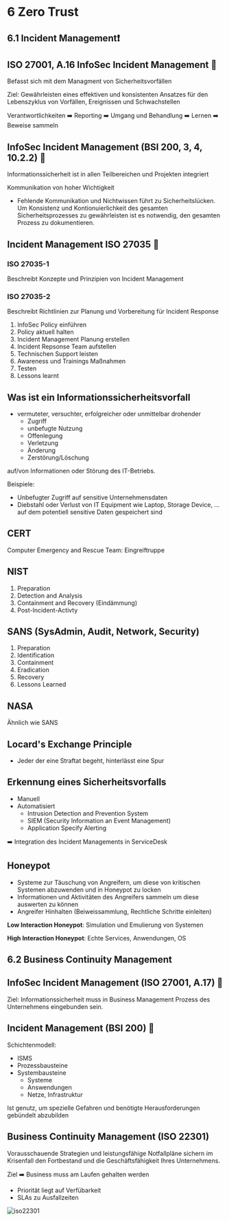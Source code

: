 # 6 Zero Trust

## 6.1 Incident Management:exclamation:

## ISO 27001, A.16 InfoSec Incident Management :hammer: 

Befasst sich mit dem Managment von Sicherheitsvorfällen

Ziel: Gewährleisten eines effektiven und konsistenten Ansatzes für den Lebenszyklus von Vorfällen, Ereignissen und Schwachstellen

Verantwortlichkeiten :arrow_right: Reporting :arrow_right: Umgang und Behandlung :arrow_right: Lernen :arrow_right: Beweise sammeln

## InfoSec Incident Management (BSI 200, 3, 4, 10.2.2) :hammer:

Informationssicherheit ist in allen Teilbereichen und Projekten integriert

Kommunikation von hoher Wichtigkeit

- Fehlende Kommunikation und Nichtwissen führt zu Sicherheitslücken.
Um Konsistenz und Kontionuierlichkeit des gesamten Sicherheitsprozesses zu gewährleisten ist es notwendig, den gesamten Prozess zu dokumentieren.

## Incident Management ISO 27035 :hammer:

### ISO 27035-1

Beschreibt Konzepte und Prinzipien von Incident Management

### ISO 27035-2

Beschreibt Richtlinien zur Planung und Vorbereitung für Incident Response

1. InfoSec Policy einführen
2. Policy aktuell halten
3. Incident Management Planung erstellen
4. Incident Repsonse Team aufstellen
5. Technischen Support leisten
6. Awareness und Trainings Maßnahmen
7. Testen
8. Lessons learnt

## Was ist ein Informationssicherheitsvorfall

- vermuteter, versuchter, erfolgreicher oder unmittelbar drohender
  - Zugriff
  - unbefugte Nutzung
  - Offenlegung
  - Verletzung
  - Änderung
  - Zerstörung/Löschung

auf/von Informationen oder Störung des IT-Betriebs.

Beispiele:

- Unbefugter Zugriff auf sensitive Unternehmensdaten
- Diebstahl oder Verlust von IT Equipment wie Laptop, Storage Device, ... auf dem potentiell sensitive Daten gespeichert sind

## CERT

Computer Emergency and Rescue Team: Eingreiftruppe

## NIST

1. Preparation
2. Detection and Analysis
3. Containment and Recovery (Eindämmung)
4. Post-Incident-Activty

## SANS (SysAdmin, Audit, Network, Security)

1. Preparation
2. Identification
3. Containment
4. Eradication
5. Recovery
6. Lessons Learned

## NASA

Ähnlich wie SANS

## Locard's Exchange Principle

- Jeder der eine Straftat begeht, hinterlässt eine Spur

## Erkennung eines Sicherheitsvorfalls

- Manuell
- Automatisiert
  - Intrusion Detection and Prevention System
  - SIEM (Security Information an Event Management)
  - Application Specify Alerting

:arrow_right: Integration des Incident Managements in ServiceDesk

## Honeypot

- Systeme zur Täuschung von Angreifern, um diese von kritischen Systemen abzuwenden und in Honeypot zu locken
- Informationen und Aktivitäten des Angreifers sammeln um diese auswerten zu können
- Angreifer Hinhalten (Beiweissammlung, Rechtliche Schritte einleiten)

**Low Interaction Honeypot**: Simulation und Emulierung von Systemen

**High Interaction Honeypot**: Echte Services, Anwendungen, OS

## 6.2 Business Continuity Management

## InfoSec Incident Management (ISO 27001, A.17) :hammer:

Ziel: Informationssicherheit muss in Business Management Prozess des Unternehmens eingebunden sein.

## Incident Management (BSI 200) :hammer:

Schichtenmodell:

- ISMS
- Prozessbausteine
- Systembausteine
  - Systeme
  - Answendungen
  - Netze, Infrastruktur

Ist genutz, um spezielle Gefahren und benötigte Herausforderungen gebündelt abzubilden

## Business Continuity Management (ISO 22301)

Vorausschauende Strategien und leistungsfähige Notfallpläne sichern im Krisenfall den Fortbestand und die Geschäftsfähigkeit Ihres Unternehmens.

Ziel :arrow_right: Business muss am Laufen gehalten werden

- Priorität liegt auf Verfübarkeit
- SLAs zu Ausfallzeiten

![iso22301](img/iso22301.png)